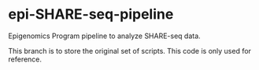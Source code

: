 # epi-SHARE-seq-pipeline
Epigenomics Program pipeline to analyze SHARE-seq data.


This branch is to store the original set of scripts. This code is only used for reference.
